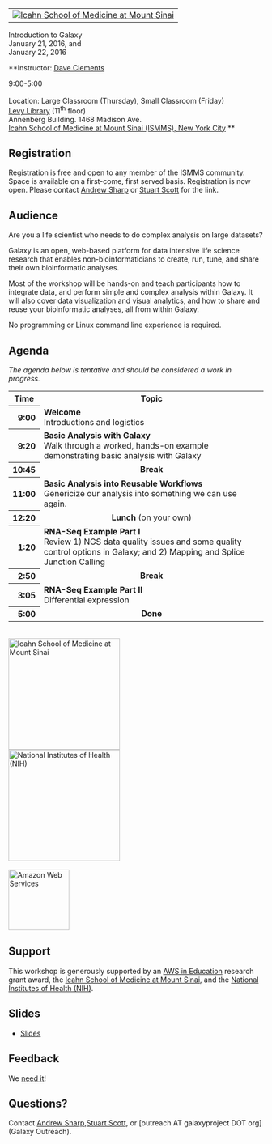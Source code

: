 <div class='center'>
<table>
  <tr>
    <td style=" border: none; text-align: center; vertical-align: middle;"> <a href='http://icahn.mssm.edu/'><img src='/Images/Logos/ISMMSLogo.jpg' alt='Icahn School of Medicine at Mount Sinai'  /></a> </td>
  </tr>
</table>


<div class='title'>Introduction to Galaxy<br />January 21, 2016, and<br />January 22, 2016</div>

**Instructor: [Dave Clements](/DaveClements)

9:00-5:00<br /><br />
Location: Large Classroom (Thursday), Small Classroom (Friday)<br /> [Levy Library](http://icahn.mssm.edu/about-us/services-and-resources/levy-library) (11<sup>th</sup> floor)<br /> Annenberg Building. 1468 Madison Ave.<br />
[Icahn School of Medicine at Mount Sinai (ISMMS), New York City](http://icahn.mssm.edu/)
**

</div>

## Registration

Registration is free and open to any member of the ISMMS community. Space is available on a first-come, first served basis. Registration is now open.  Please contact [Andrew Sharp](http://www.mountsinai.org/profiles/andrew-j-null-sharp) or [Stuart Scott](http://www.mountsinai.org/profiles/stuart-scott) for the link.

## Audience
Are you a life scientist who needs to do complex analysis on large datasets?

Galaxy is an open, web-based platform for data intensive life science research that enables non-bioinformaticians to create, run, tune, and share their own bioinformatic analyses.

Most of the workshop will be hands-on and teach participants how to integrate data, and perform simple and complex analysis within Galaxy.  It will also cover data visualization and visual analytics, and how to share and reuse your bioinformatic analyses, all from within Galaxy.

No programming or Linux command line experience is required.

## Agenda

*The agenda below is tentative and should be considered a work in progress.*

<table>
  <tr class="th" >
    <th> Time </th>
    <th> Topic </th>
  </tr>
  <tr>
    <th style=" text-align: right;"> 9:00 </th>
    <td> <strong>Welcome</strong><div class='indent'>Introductions and logistics</div> </td>
  </tr>
  <tr>
    <th style=" text-align: right;"> 9:20 </th>
    <td> <strong>Basic Analysis with Galaxy</strong><div class='indent'>Walk through a worked, hands-on example demonstrating basic analysis with Galaxy</div> </td>
  </tr>
  <tr>
    <th style=" text-align: right;"> 10:45 </th>
    <td style=" text-align: center;"> <strong>Break</strong> </td>
  </tr>
  <tr>
    <th style=" text-align: right;"> 11:00 </th>
    <td> <strong>Basic Analysis into Reusable Workflows</strong><div class='indent'>Genericize our analysis into something we can use again.</div> </td>
  </tr>
  <tr>
    <th style=" text-align: right;"> 12:20 </th>
    <td style=" text-align: center;"> <strong>Lunch</strong> (on your own) </td>
  </tr>
  <tr>
    <th style=" text-align: right;"> 1:20 </th>
    <td> <strong>RNA-Seq Example Part I</strong><div class='indent'>Review 1) NGS data quality issues and some quality control options in Galaxy; and 2) Mapping and Splice Junction Calling</div> </td>
  </tr>
  <tr>
    <th style=" text-align: right;"> 2:50 </th>
    <td style=" text-align: center;"> <strong>Break</strong> </td>
  </tr>
  <tr>
    <th style=" text-align: right;"> 3:05 </th>
    <td> <strong>RNA-Seq Example Part II</strong><div class='indent'> Differential expression</div> </td>
  </tr>
  <tr>
    <th style=" text-align: right;"> 5:00 </th>
    <td style=" text-align: center;"> <strong>Done</strong> </td>
  </tr>
</table>



<div class='right'><br />
<a href='http://icahn.mssm.edu/'><img src='/Images/Logos/ISMMSLogo.jpg' alt='Icahn School of Medicine at Mount Sinai' width="220" /></a><br />
<a href='http://www.nih.gov/'><img src='/Images/Logos/NIHwithTagline.png' alt='National Institutes of Health (NIH)' width="220" /></a><br /><br />
<div class='right'><a href='http://aws.amazon.com/'><img src='/Images/Logos/AWSLogo.png' alt='Amazon Web Services' width="120" /></a></div></div>

## Support

This workshop is generously supported by an [AWS in Education](http://aws.amazon.com/education/) research grant award, the [Icahn School of Medicine at Mount Sinai](http://icahn.mssm.edu/), and the [National Institutes of Health (NIH)](http://www.nih.gov/).

## Slides

* [Slides](ATTACHMENT_URLDocuments/Presentations/201601ISMMSWorkshop.pdf)

## Feedback

We [need it](http://bit.ly/ISMMS16)!

## Questions?

Contact [Andrew Sharp](http://www.mountsinai.org/profiles/andrew-j-null-sharp),[Stuart Scott](http://www.mountsinai.org/profiles/stuart-scott), or [outreach AT galaxyproject DOT org](Galaxy Outreach).
